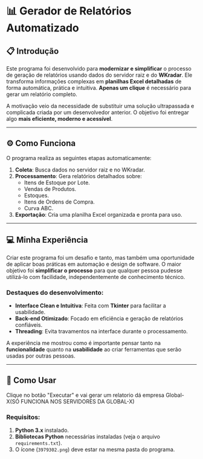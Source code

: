 # 📊 Gerador de Relatórios Automatizado

## 📋 Introdução

Este programa foi desenvolvido para **modernizar e simplificar** o processo de geração de relatórios usando dados do servidor raiz e do **WKradar**. Ele transforma informações complexas em **planilhas Excel detalhadas** de forma automática, prática e intuitiva. **Apenas um clique** é necessário para gerar um relatório completo.

A motivação veio da necessidade de substituir uma solução ultrapassada e complicada criada por um desenvolvedor anterior. O objetivo foi entregar algo **mais eficiente, moderno e acessível**.

---

## ⚙️ Como Funciona

O programa realiza as seguintes etapas automaticamente:

1. **Coleta**: Busca dados no servidor raiz e no WKradar.
2. **Processamento**: Gera relatórios detalhados sobre:
   - Itens de Estoque por Lote.
   - Vendas de Produtos.
   - Estoques.
   - Itens de Ordens de Compra.
   - Curva ABC.
3. **Exportação**: Cria uma planilha Excel organizada e pronta para uso.

---

## 💻 Minha Experiência

Criar este programa foi um desafio e tanto, mas também uma oportunidade de aplicar boas práticas em automação e design de software. O maior objetivo foi **simplificar o processo** para que qualquer pessoa pudesse utilizá-lo com facilidade, independentemente de conhecimento técnico.

### Destaques do desenvolvimento:
- **Interface Clean e Intuitiva**: Feita com **Tkinter** para facilitar a usabilidade.
- **Back-end Otimizado**: Focado em eficiência e geração de relatórios confiáveis.
- **Threading**: Evita travamentos na interface durante o processamento.

A experiência me mostrou como é importante pensar tanto na **funcionalidade** quanto na **usabilidade** ao criar ferramentas que serão usadas por outras pessoas.

---

## 🚀 Como Usar
  Clique no botão "Executar" e vai gerar um relatorio dá empresa Global-X(SÓ FUNCIONA NOS SERVIDORES DA GLOBAL-X)
### Requisitos:
1. **Python 3.x** instalado.
2. **Bibliotecas Python** necessárias instaladas (veja o arquivo `requirements.txt`).
3. O ícone (`3979302.png`) deve estar na mesma pasta do programa.
